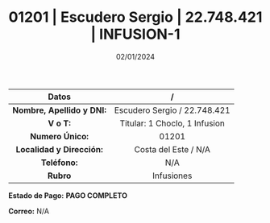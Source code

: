﻿---
title: 01201 | Escudero Sergio | 22.748.421 | INFUSION-1
date: 02/01/2024
draft: false
tags: ['costa del este', ' titular', ' infusion']
---

|          **Datos**          |  /  |
|:---------------------------:|:---:|
| **Nombre, Apellido y DNI:** | Escudero Sergio / 22.748.421 |
|          **V o T:**         | Titular: 1 Choclo, 1 Infusion |
|      **Numero Único:**      | 01201 |
|  **Localidad y Dirección:** | Costa del Este / N/A |
|        **Teléfono:**        | N/A |
|          **Rubro**          | Infusiones |

**Estado de Pago:** **PAGO COMPLETO**

**Correo:** N/A
